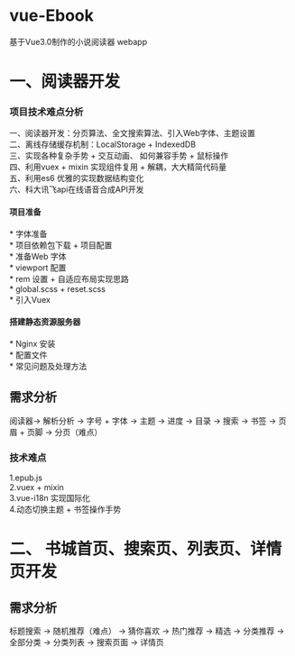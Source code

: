 # vue-Ebook
基于Vue3.0制作的小说阅读器 webapp


<h1>一、阅读器开发</h1>

<h3>项目技术难点分析</h3>
<p>
一、阅读器开发：分页算法、全文搜索算法、引入Web字体、主题设置 <br/>
二、离线存储缓存机制：LocalStorage + IndexedDB <br/>
三、实现各种复杂手势 + 交互动画、 如何兼容手势 + 鼠标操作 <br/>
四、利用vuex + mixin 实现组件复用 + 解耦，大大精简代码量 <br/>
五、利用es6 优雅的实现数据结构变化 <br/>
六、科大讯飞api在线语音合成API开发 <br/>
</p>

<h4>项目准备</h4>
<p>
* 字体准备 <br/>
* 项目依赖包下载 + 项目配置  <br/>
* 准备Web 字体 <br/>
* viewport 配置 <br/>
* rem 设置 + 自适应布局实现思路 <br/>
* global.scss + reset.scss <br/>
* 引入Vuex <br/>  
</p>

<h4>搭建静态资源服务器</h4>

<p>
* Nginx 安装 <br/>
* 配置文件 <br/>
* 常见问题及处理方法 <br/>
</p>


<h2>需求分析</h2>
阅读器-> 解析分析 -> 字号 + 字体 -> 主题 -> 进度 -> 目录 -> 搜索 -> 书签 -> 页眉 + 页脚 -> 分页（难点）

<h3>技术难点</h2>
1.epub.js <br/>
2.vuex + mixin <br/>
3.vue-i18n 实现国际化 <br/>
4.动态切换主题 + 书签操作手势


<h1>二、 书城首页、搜索页、列表页、详情页开发</h1>

<h2>需求分析</h2>
标题搜索 -> 随机推荐（难点） -> 猜你喜欢 -> 热门推荐 -> 精选 -> 分类推荐 -> 全部分类 -> 分类列表 -> 搜索页面 -> 详情页

